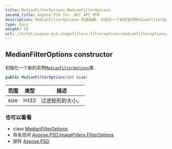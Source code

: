 ```yaml
---
title: MedianFilterOptions.MedianFilterOptions
second_title: Aspose.PSD for .NET API 参考
description: MedianFilterOptions 构造函数. 初始化一个新的实例MedianFilterOptions类.
type: docs
weight: 10
url: /zh/net/aspose.psd.imagefilters.filteroptions/medianfilteroptions/medianfilteroptions/
---
```

## MedianFilterOptions constructor

初始化一个新的实例[`MedianFilterOptions`](../)类.

```csharp
public MedianFilterOptions(int size)
```

| 范围 | 类型 | 描述 |
| --- | --- | --- |
| size | Int32 | 过滤矩形的大小。 |

### 也可以看看

* class [MedianFilterOptions](../)
* 命名空间 [Aspose.PSD.ImageFilters.FilterOptions](../../medianfilteroptions/)
* 部件 [Aspose.PSD](../../../)


